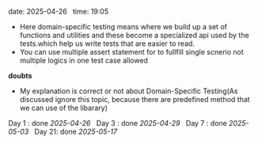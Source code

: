 date: 2025-04-26  
time: 19:05  

  - Here domain-specific testing means where we build up a set of functions and utilities and these become a specialized api used by the tests.which help us write tests that are easier to read.
  - You can use multiple assert statement for to fullfill single scnerio not multiple logics in one test case allowed 

**doubts**
- My explanation is correct or not about Domain-Specific Testing(As discussed ignore this topic, because there are predefined method that we can use of the libarary)



Day 1 : done *2025-04-26*  
Day 3 : done *2025-04-29*  
Day 7 : done *2025-05-03*  
Day 21: done *2025-05-17*